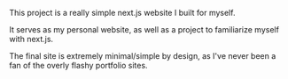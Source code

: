 This project is a really simple next.js website I built for myself.

It serves as my personal website, as well as a project to familiarize myself with next.js.

The final site is extremely minimal/simple by design, as I've never been a fan of the overly flashy portfolio sites.
